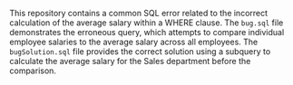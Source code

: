 This repository contains a common SQL error related to the incorrect calculation of the average salary within a WHERE clause. The `bug.sql` file demonstrates the erroneous query, which attempts to compare individual employee salaries to the average salary across all employees. The `bugSolution.sql` file provides the correct solution using a subquery to calculate the average salary for the Sales department before the comparison.